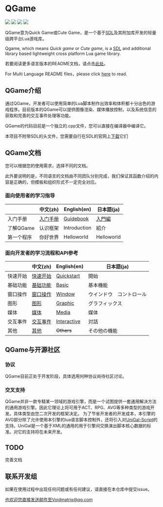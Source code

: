 # QGame

[![](https://img.shields.io/github/stars/VoidmatrixHeathcliff/QGame.svg?style=flat&labelColor=3f48cc)](https://github.com/VoidmatrixHeathcliff/QGame/stargazers)  [![](https://img.shields.io/github/forks/VoidmatrixHeathcliff/QGame.svg?style=flat&labelColor=3f48cc)](https://github.com/VoidmatrixHeathcliff/QGame/network/members)  [![](https://img.shields.io/github/issues/VoidmatrixHeathcliff/QGame.svg?style=flat&labelColor=3f48cc)](https://github.com/VoidmatrixHeathcliff/QGame/issues)  ![](https://img.shields.io/github/license/VoidmatrixHeathcliff/QGame.svg?style=flat&label=license&message=notspecified&labelColor=3f48cc)

QGame意为Quick Game或Cute Game，是一个基于[SDL](http://www.libsdl.org/)及其附加库开发的轻量级跨平台Lua游戏库。

Qgame, which means *Quick game* or *Cute game*, is a [SDL]( http://www.libsdl.org/ ) and additional library based lightweight cross platform Lua game library.

若要阅读更多语言版本的README文档，请点击[此处](./.readme/README.md)。

For Multi Language README files，please click [here](./.readme/README.md) to read.

## QGame介绍

通过QGame，开发者可以使用简单的Lua脚本制作出效率和体积都十分出色的游戏程序。目前版本的QGame可以提供图像渲染、媒体播放控制，以及系统信息的获取和完善的交互事件处理等功能。

QGame的代码目前是一个独立的.cpp文件，您可以直接在编译器中编译它。

本项目不附带SDL的头文件，您需要自行在SDL的官网上[下载](http://www.libsdl.org/download-2.0.php)它们

## QGame文档

您可以根据您的使用需求，选择不同的文档。

此外要说明的是，不同语言的文档由不同团队分别完成，我们保证其函数介绍的内容是正确的，但模板和组织形式不一定完全对应。

### 面向使用者的学习指导

|            | 中文(zh) | English(en)  | 日本語(ja) |
| ---------- | -------- | ------------ | ---- |
| 入门手册   | [入门手册](./.manual/zh/入门手册.md) | [Guidebook](./.manual/en/Guidebook.md)    | [入門編](./.manual/ja/入門編.md) |
| 了解QGame  | 认识框架 | Introduction | 紹介 |
| 第一个程序 | 你好世界 | Helloworld   | Helloworld |

### 面向开发者的学习流程和API参考

|          | 中文(zh) | English(en)                            | 日本語(ja)               |
| -------- | -------- | --------- | -------- |
| 快速开始 | [快速开始](./.docs/zh/快速开始.md) | [Quickstart](./.docs/en/quickstart.md) | 開始                     |
| 基础功能 | [基础功能](./.docs/zh/Basic.md) | [Basic](./.docs/en/api/basic.md)                                  | 基本機能                 |
| 窗口操作 | [窗口操作](./.docs/zh/Window.md) | [Window](./.docs/en/api/window.md)                                 | ウインドウ　コントロール |
| 图形     | [图形](./.docs/zh/Graphic.md)     | [Graphic](./.docs/en/api/graphics.md)                                | グラフィックス           |
| 媒体     | [媒体](./.docs/zh/Media.md)     | [Media](./.docs/en/api/media.md)                                  | 媒体                     |
| 交互事件 | [交互事件](./.docs/zh/Action.md) | [Interactive](./.docs/en/api/interactive.md)                            | 対話                     |
| 其他     | [其他](./.docs/zh/Others.md)     | ~~Others~~                             | その他の機能             |

## QGame与开源社区

### 协议

QGame目前正处于开发阶段，具体选用何种协议尚待社区讨论。

### 交叉支持

QGame并非一款专精某一领域的游戏引擎，而是一个试图提供一套通用解决方法的通用游戏引擎。因此它理论上将可用于ACT、RPG、AVG等多种类型的游戏开发。具体类型由您二次开发的框架决定。
为了节省开发者的开发成本，本引擎的AVG部分除了允许使用本引擎的lua语言脚本控制外，还将引入对[UniGal-Script](https://github.com/Uni-Gal/UniGal-Script)的支持。UniGal是一个基于XML的通用的用于引擎间交换演出脚本核心数据的标准。对它的支持将在未来开发。

## TODO

完善文档


## 联系开发组

如果在使用过程中出现任何问题或有任何建议，请直接在本仓库中提交issue。

也欢迎您直接发送邮件至Voidmatrix@qq.com

